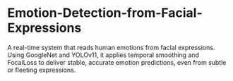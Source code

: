 # Emotion-Detection-from-Facial-Expressions
A real-time system that reads human emotions from facial expressions. Using GoogleNet and YOLOv11, it applies temporal smoothing and FocalLoss to deliver stable, accurate emotion predictions, even from subtle or fleeting expressions.

